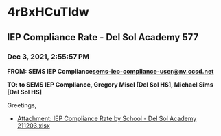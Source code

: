 # 4rBxHCuTldw
## IEP Compliance Rate - Del Sol Academy 577
### Dec 3, 2021, 2:55:57 PM
**FROM: SEMS IEP Compliance<sems-iep-compliance-user@nv.ccsd.net>**

**TO: to SEMS IEP Compliance, Gregory Misel [Del Sol HS], Michael Sims [Del Sol HS]**


Greetings,  





* [Attachment: IEP Compliance Rate by School - Del Sol Academy 211203.xlsx](4rBxHCuTldw-attachment-1.xlsx)
